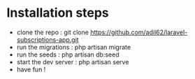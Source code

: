 # Installation steps

- clone the repo : git clone https://github.com/adil62/laravel-subscriptions-app.git
- run the migrations : php artisan migrate
- run the seeds : php artisan db:seed
- start the dev server : php artisan serve
- have fun !